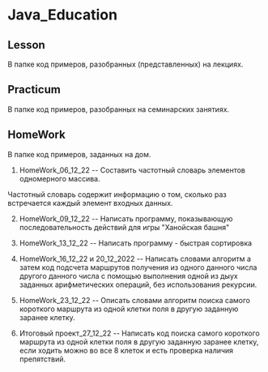 ﻿# Java_Education
## Lesson 

 В папке код примеров, разобранных (представленных) на лекциях.

## Practicum

  
В папке код примеров, разобранных на семинарских занятиях.

## HomeWork
  
В папке код примеров, заданных на дом.

1) HomeWork_06_12_22 -- Составить частотный словарь элементов одномерного массива.

Частотный словарь содержит информацию о том, сколько раз встречается каждый элемент входных данных.

2) HomeWork_09_12_22 -- Написать программу, показывающую последовательность действий для игры
"Ханойская башня"

3) HomeWork_13_12_22 -- Написать программу - быстрая сортировка

4) HomeWork_16_12_22 и 20_12_2022 -- Написать словами алгоритм а затем код подсчета маршрутов получения из одного данного числа другого данного числа с помощью выполнения одной из дыух заданных арифметических операций, без использования рекурсии.

5) HomeWork_23_12_22 -- Описать словами алгоритм поиска самого короткого маршрута из одной клетки поля в другую заданную заранее клетку.

6) Итоговый проект_27_12_22 -- Написать код поиска самого короткого маршрута из одной клетки поля в другую заданную заранее клетку, если ходить можно во все 8 клеток и есть проверка наличия препятствий.
